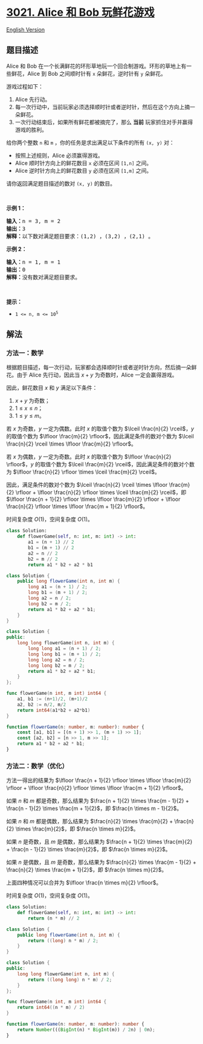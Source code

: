 # [3021. Alice 和 Bob 玩鲜花游戏](https://leetcode.cn/problems/alice-and-bob-playing-flower-game)

[English Version](/solution/3000-3099/3021.Alice%20and%20Bob%20Playing%20Flower%20Game/README_EN.md)

## 题目描述

<!-- 这里写题目描述 -->

<p>Alice 和 Bob 在一个长满鲜花的环形草地玩一个回合制游戏。环形的草地上有一些鲜花，Alice 到&nbsp;Bob 之间顺时针有 <code>x</code>&nbsp;朵鲜花，逆时针有 <code>y</code>&nbsp;朵鲜花。</p>

<p>游戏过程如下：</p>

<ol>
	<li>Alice 先行动。</li>
	<li>每一次行动中，当前玩家必须选择顺时针或者逆时针，然后在这个方向上摘一朵鲜花。</li>
	<li>一次行动结束后，如果所有鲜花都被摘完了，那么 <strong>当前</strong>&nbsp;玩家抓住对手并赢得游戏的胜利。</li>
</ol>

<p>给你两个整数&nbsp;<code>n</code>&nbsp;和&nbsp;<code>m</code>&nbsp;，你的任务是求出满足以下条件的所有&nbsp;<code>(x, y)</code>&nbsp;对：</p>

<ul>
	<li>按照上述规则，Alice 必须赢得游戏。</li>
	<li>Alice 顺时针方向上的鲜花数目&nbsp;<code>x</code>&nbsp;必须在区间&nbsp;<code>[1,n]</code>&nbsp;之间。</li>
	<li>Alice 逆时针方向上的鲜花数目 <code>y</code>&nbsp;必须在区间&nbsp;<code>[1,m]</code>&nbsp;之间。</li>
</ul>

<p>请你返回满足题目描述的数对&nbsp;<code>(x, y)</code>&nbsp;的数目。</p>

<p>&nbsp;</p>

<p><strong class="example">示例 1：</strong></p>

<pre>
<b>输入：</b>n = 3, m = 2
<b>输出：</b>3
<b>解释：</b>以下数对满足题目要求：(1,2) ，(3,2) ，(2,1) 。
</pre>

<p><strong class="example">示例 2：</strong></p>

<pre>
<b>输入：</b>n = 1, m = 1
<b>输出：</b>0
<b>解释：</b>没有数对满足题目要求。
</pre>

<p>&nbsp;</p>

<p><strong>提示：</strong></p>

<ul>
	<li><code>1 &lt;= n, m &lt;= 10<sup>5</sup></code></li>
</ul>

## 解法

### 方法一：数学

根据题目描述，每一次行动，玩家都会选择顺时针或者逆时针方向，然后摘一朵鲜花。由于 Alice 先行动，因此当 $x + y$ 为奇数时，Alice 一定会赢得游戏。

因此，鲜花数目 $x$ 和 $y$ 满足以下条件：

1. $x + y$ 为奇数；
2. $1 \le x \le n$；
3. $1 \le y \le m$。

若 $x$ 为奇数，$y$ 一定为偶数。此时 $x$ 的取值个数为 $\lceil \frac{n}{2} \rceil$，$y$ 的取值个数为 $\lfloor \frac{m}{2} \rfloor$，因此满足条件的数对个数为 $\lceil \frac{n}{2} \rceil \times \lfloor \frac{m}{2} \rfloor$。

若 $x$ 为偶数，$y$ 一定为奇数。此时 $x$ 的取值个数为 $\lfloor \frac{n}{2} \rfloor$，$y$ 的取值个数为 $\lceil \frac{m}{2} \rceil$，因此满足条件的数对个数为 $\lfloor \frac{n}{2} \rfloor \times \lceil \frac{m}{2} \rceil$。

因此，满足条件的数对个数为 $\lceil \frac{n}{2} \rceil \times \lfloor \frac{m}{2} \rfloor + \lfloor \frac{n}{2} \rfloor \times \lceil \frac{m}{2} \rceil$，即 $\lfloor \frac{n + 1}{2} \rfloor \times \lfloor \frac{m}{2} \rfloor + \lfloor \frac{n}{2} \rfloor \times \lfloor \frac{m + 1}{2} \rfloor$。

时间复杂度 $O(1)$，空间复杂度 $O(1)$。

<!-- tabs:start -->

```python
class Solution:
    def flowerGame(self, n: int, m: int) -> int:
        a1 = (n + 1) // 2
        b1 = (m + 1) // 2
        a2 = n // 2
        b2 = m // 2
        return a1 * b2 + a2 * b1
```

```java
class Solution {
    public long flowerGame(int n, int m) {
        long a1 = (n + 1) / 2;
        long b1 = (m + 1) / 2;
        long a2 = n / 2;
        long b2 = m / 2;
        return a1 * b2 + a2 * b1;
    }
}
```

```cpp
class Solution {
public:
    long long flowerGame(int n, int m) {
        long long a1 = (n + 1) / 2;
        long long b1 = (m + 1) / 2;
        long long a2 = n / 2;
        long long b2 = m / 2;
        return a1 * b2 + a2 * b1;
    }
};
```

```go
func flowerGame(n int, m int) int64 {
	a1, b1 := (n+1)/2, (m+1)/2
	a2, b2 := n/2, m/2
	return int64(a1*b2 + a2*b1)
}
```

```ts
function flowerGame(n: number, m: number): number {
    const [a1, b1] = [(n + 1) >> 1, (m + 1) >> 1];
    const [a2, b2] = [n >> 1, m >> 1];
    return a1 * b2 + a2 * b1;
}
```

<!-- tabs:end -->

### 方法二：数学（优化）

方法一得出的结果为 $\lfloor \frac{n + 1}{2} \rfloor \times \lfloor \frac{m}{2} \rfloor + \lfloor \frac{n}{2} \rfloor \times \lfloor \frac{m + 1}{2} \rfloor$。

如果 $n$ 和 $m$ 都是奇数，那么结果为 $\frac{n + 1}{2} \times \frac{m - 1}{2} + \frac{n - 1}{2} \times \frac{m + 1}{2}$，即 $\frac{n \times m - 1}{2}$。

如果 $n$ 和 $m$ 都是偶数，那么结果为 $\frac{n}{2} \times \frac{m}{2} + \frac{n}{2} \times \frac{m}{2}$，即 $\frac{n \times m}{2}$。

如果 $n$ 是奇数，且 $m$ 是偶数，那么结果为 $\frac{n + 1}{2} \times \frac{m}{2} + \frac{n - 1}{2} \times \frac{m}{2}$，即 $\frac{n \times m}{2}$。

如果 $n$ 是偶数，且 $m$ 是奇数，那么结果为 $\frac{n}{2} \times \frac{m - 1}{2} + \frac{n}{2} \times \frac{m + 1}{2}$，即 $\frac{n \times m}{2}$。

上面四种情况可以合并为 $\lfloor \frac{n \times m}{2} \rfloor$。

时间复杂度 $O(1)$，空间复杂度 $O(1)$。

<!-- tabs:start -->

```python
class Solution:
    def flowerGame(self, n: int, m: int) -> int:
        return (n * m) // 2
```

```java
class Solution {
    public long flowerGame(int n, int m) {
        return ((long) n * m) / 2;
    }
}
```

```cpp
class Solution {
public:
    long long flowerGame(int n, int m) {
        return ((long long) n * m) / 2;
    }
};
```

```go
func flowerGame(n int, m int) int64 {
	return int64((n * m) / 2)
}
```

```ts
function flowerGame(n: number, m: number): number {
    return Number(((BigInt(n) * BigInt(m)) / 2n) | 0n);
}
```

<!-- tabs:end -->

<!-- end -->
